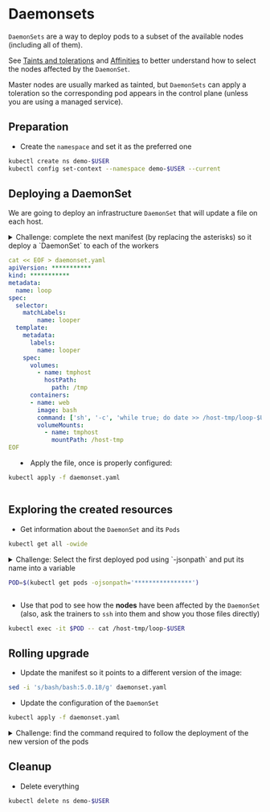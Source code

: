 # Daemonsets

`DaemonSets` are a way to deploy pods to a subset of the available nodes (including all of them).

See [Taints and tolerations](../122-taints-tolerations/README.md) and [Affinities](../120-constraints/README.md) to better understand how to select the nodes affected by the `DaemonSet`.

Master nodes are usually marked as tainted, but `DaemonSets` can apply a toleration so the corresponding pod appears in the control plane (unless you are using a managed service).

## Preparation

* Create the `namespace` and set it as the preferred one

```bash
kubectl create ns demo-$USER
kubectl config set-context --namespace demo-$USER --current
```

## Deploying a DaemonSet

We are going to deploy an infrastructure `DaemonSet` that will update a file on each host.

<details>
<summary>Challenge: complete the next manifest (by replacing the asterisks) so it deploy a `DaemonSet` to each of the workers


```yaml
cat << EOF > daemonset.yaml
apiVersion: ***********
kind: ***********
metadata:
  name: loop
spec:
  selector:
    matchLabels:
        name: looper
  template:
    metadata:
      labels:
        name: looper
    spec:
      volumes:
        - name: tmphost
          hostPath:
            path: /tmp
      containers:
      - name: web
        image: bash
        command: ['sh', '-c', 'while true; do date >> /host-tmp/loop-$USER; sleep 5; done']
        volumeMounts:
          - name: tmphost
            mountPath: /host-tmp
EOF
```

* Apply the file, once is properly configured:

```bash
kubectl apply -f daemonset.yaml
```

</summary>

### Solution

```yaml
cat << EOF > daemonset.yaml
apiVersion: apps/v1
kind: DaemonSet
metadata:
  name: loop
spec:
  selector:
    matchLabels:
        name: looper
  template:
    metadata:
      labels:
        name: looper
    spec:
      volumes:
        - name: tmphost
          hostPath:
            path: /tmp
      containers:
      - name: web
        image: bash
        command: ['sh', '-c', 'while true; do date >> /host-tmp/loop-$USER; sleep 5; done']
        volumeMounts:
          - name: tmphost
            mountPath: /host-tmp
EOF
```
</details>

## Exploring the created resources

* Get information about the `DaemonSet` and its `Pods`

```bash
kubectl get all -owide
```

<details>
<summary>Challenge:  Select the first deployed pod using `-jsonpath` and put its name into a variable

```bash
POD=$(kubectl get pods -ojsonpath='****************')
```
</summary>

### Solution

```bash
POD=$(kubectl get pods -ojsonpath='{.items[0].metadata.name}')
```
</details>

* Use that pod to see how the **nodes** have been affected by the `DaemonSet` (also, ask the trainers to `ssh` into them and show you those files directly)

```bash
kubectl exec -it $POD -- cat /host-tmp/loop-$USER
```

## Rolling upgrade

* Update the manifest so it points to a different version of the image:

```bash
sed -i 's/bash/bash:5.0.18/g' daemonset.yaml
```

* Update the configuration of the `DaemonSet`

```bash
kubectl apply -f daemonset.yaml
```

<details>
<summary>Challenge: find the command required to follow the deployment of the new version of the pods
</summary>

### Solution

```bash
kubectl rollout status ds loop
```
</details>


## Cleanup

* Delete everything

```bash
kubectl delete ns demo-$USER
```